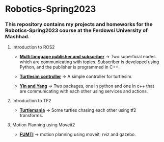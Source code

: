 # Robotics-Spring2023
### This repository contains my projects and homeworks for the Robotics-Spring2023 course at the Ferdowsi University of Mashhad.

1. Introduction to ROS2
	- [ **Multi language publisher and subscriber**](https://github.com/Arya-Ebrahimi/Robotics-Spring2023/tree/main/multi_language_publisher_subscriber " **Multi language publisher and subscriber**") -> Two superficial nodes which are communicating with topics. Subscriber is developed using Python, and the publisher is programmed in C++. 

	- [ **Turtlesim controller**](https://github.com/Arya-Ebrahimi/Robotics-Spring2023/tree/main/turtlesim_controller " **Turtlesim controller**") -> A simple controller for turtlesim.

	- [ **Yin and Yang**](https://github.com/Arya-Ebrahimi/Robotics-Spring2023/tree/main/yinyang " **Yin and Yang**") -> Two packages, one in python and one in c++ that are communicating with each other using services and actions.

2. Introduction to TF2
	- [**Turtlemania**](https://github.com/Arya-Ebrahimi/Robotics-Spring2023/tree/main/turtlemania) -> Some turtles chasing each other using tf2 transforms.
3. Motion Planning using Moveit2
	- [**FUMTI**](https://github.com/Arya-Ebrahimi/Robotics-Spring2023/tree/main/FUMTI) -> motion planning using moveit, rviz and gazebo.
